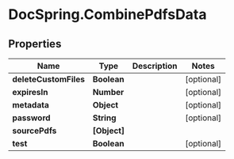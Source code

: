 # DocSpring.CombinePdfsData

## Properties

Name | Type | Description | Notes
------------ | ------------- | ------------- | -------------
**deleteCustomFiles** | **Boolean** |  | [optional] 
**expiresIn** | **Number** |  | [optional] 
**metadata** | **Object** |  | [optional] 
**password** | **String** |  | [optional] 
**sourcePdfs** | **[Object]** |  | 
**test** | **Boolean** |  | [optional] 


